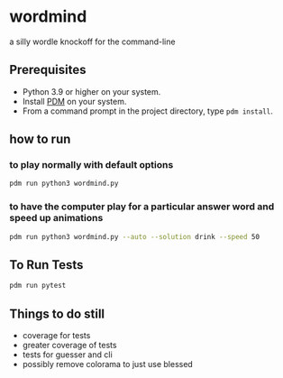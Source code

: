 # wordmind
a silly wordle knockoff for the command-line

## Prerequisites
* Python 3.9 or higher on your system.
* Install [PDM](https://pdm.fming.dev) on your system.
* From a command prompt in the project directory, type `pdm install`.

## how to run

### to play normally with default options

```sh
pdm run python3 wordmind.py
```

### to have the computer play for a particular answer word and speed up animations

```sh
pdm run python3 wordmind.py --auto --solution drink --speed 50
```

## To Run Tests

```sh
pdm run pytest
```

## Things to do still

- coverage for tests
- greater coverage of tests
- tests for guesser and cli
- possibly remove colorama to just use blessed
